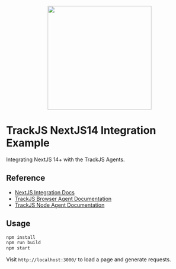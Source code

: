 <p align="center">
  <a href="https://trackjs.com/" target="_blank" align="center">
    <img src="https://trackjs.com/assets/external/github_readme.svg" width="280">
  </a>
  <br />
</p>

# TrackJS NextJS14 Integration Example

Integrating NextJS 14+ with the TrackJS Agents.

## Reference

- [NextJS Integration Docs](https://docs.trackjs.com/browser-agent/integrations/nextjs14/)
- [TrackJS Browser Agent Documentation](https://docs.trackjs.com/browser-agent/)
- [TrackJS Node Agent Documentation](https://docs.trackjs.com/node-agent/)

## Usage

```bash
npm install
npm run build
npm start
```

Visit `http://localhost:3000/` to load a page and generate requests.

